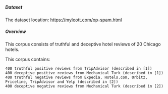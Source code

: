 ##### Dataset
The dataset location: https://myleott.com/op-spam.html

##### Overview

This corpus consists of truthful and deceptive hotel reviews of 20 Chicago hotels. 

This corpus contains:

    400 truthful positive reviews from TripAdvisor (described in [1])
    400 deceptive positive reviews from Mechanical Turk (described in [1])
    400 truthful negative reviews from Expedia, Hotels.com, Orbitz, Priceline, TripAdvisor and Yelp (described in [2])
    400 deceptive negative reviews from Mechanical Turk (described in [2])
